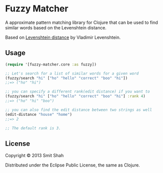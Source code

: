 # Fuzzy Matcher

A approximate pattern matching library for Clojure that can be used
to find similar words based on the Levenshtein distance.

Based on [Levenshtein distance](http://en.wikipedia.org/wiki/Levenshtein_distance) by
Vladimir Levenshtein.

## Usage

```Clojure
(require '[fuzzy-matcher.core :as fuzzy])

;; Let's search for a list of similar words for a given word
(fuzzy/search "hi" ["ho" "hello" "correct" "boo" "hi"])
;;=> ("ho" "hi")

;; you can specify a different rank(edit distance) if you want to
(fuzzy/search "hi" ["ho" "hello" "correct" "boo" "hi"] :rank 4)
;;=> ("ho" "hi" "boo")

;; you can also find the edit distance between two strings as well
(edit-distance "house" "home")
;;=> 2

;; The default rank is 3.

```

## License

Copyright © 2013 Smit Shah

Distributed under the Eclipse Public License, the same as Clojure.